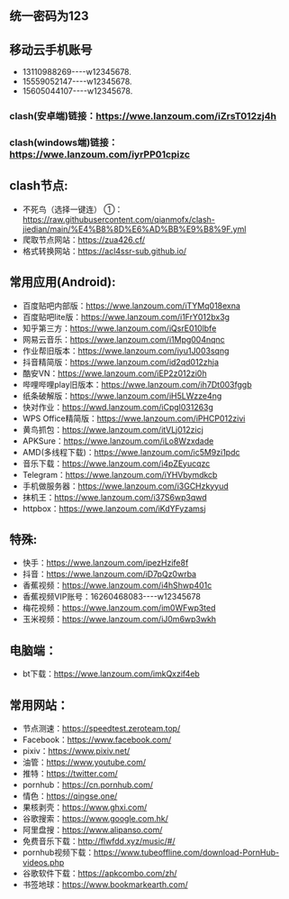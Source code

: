 ## 统一密码为123

## 移动云手机账号
- 13110988269----w12345678.
- 15559052147----w12345678.
- 15605044107----w12345678.

### clash(安卓端)链接：https://wwe.lanzoum.com/iZrsT012zj4h
### clash(windows端)链接：https://wwe.lanzoum.com/iyrPP01cpizc

## clash节点:
- 不死鸟（选择一键连） ①：https://raw.githubusercontent.com/qianmofx/clash-jiedian/main/%E4%B8%8D%E6%AD%BB%E9%B8%9F.yml
- 爬取节点网站：https://zua426.cf/
- 格式转换网站：https://acl4ssr-sub.github.io/


## 常用应用(Android):
- 百度贴吧内部版：https://wwe.lanzoum.com/iTYMq018exna
- 百度贴吧lite版：https://wwe.lanzoum.com/i1FrY012bx3g
- 知乎第三方：https://wwe.lanzoum.com/iQsrE010lbfe
- 网易云音乐：https://wwe.lanzoum.com/i1Mpg004nqnc
- 作业帮旧版本：https://wwe.lanzoum.com/iyu1J003sqng
- 抖音精简版：https://wwe.lanzoum.com/id2qd012zhja
- 酷安VN：https://wwe.lanzoum.com/iEP2z012zi0h
- 哔哩哔哩play旧版本：https://wwe.lanzoum.com/ih7Dt003fggb
- 纸条破解版：https://wwe.lanzoum.com/iH5LWzze4ng
- 快对作业：https://wwd.lanzoum.com/iCpgl031263g
- WPS Office精简版：https://wwe.lanzoum.com/iPHCP012zivi
- 黄鸟抓包：https://wwe.lanzoum.com/itVLj012zicj
- APKSure：https://wwe.lanzoum.com/iLo8Wzxdade
- AMD(多线程下载)：https://wwe.lanzoum.com/ic5M9zi1pdc
- 音乐下载：https://wwe.lanzoum.com/i4pZEyucqzc
- Telegram：https://wwe.lanzoum.com/iYHVbymdkcb
- 手机做服务器：https://wwe.lanzoum.com/i3GCHzkyyud
- 抹机王：https://wwe.lanzoum.com/i37S6wp3qwd
- httpbox：https://wwe.lanzoum.com/iKdYFyzamsj

## 特殊:
- 快手：https://wwe.lanzoum.com/ipezHzife8f
- 抖音：https://wwe.lanzoum.com/iD7pQz0wrba
- 香蕉视频：https://wwe.lanzoum.com/i4hShwp401c
- 香蕉视频VIP账号：16260468083----w12345678
- 梅花视频：https://wwe.lanzoum.com/im0WFwp3ted
- 玉米视频：https://wwe.lanzoum.com/iJ0m6wp3wkh

## 电脑端：
- bt下载：https://wwe.lanzoum.com/imkQxzif4eb

## 常用网站：
- 节点测速：https://speedtest.zeroteam.top/
- Facebook：https://www.facebook.com/
- pixiv：https://www.pixiv.net/
- 油管：https://www.youtube.com/
- 推特：https://twitter.com/
- pornhub：https://cn.pornhub.com/
- 情色：https://qingse.one/
- 果核剥壳：https://www.ghxi.com/
- 谷歌搜索：https://www.google.com.hk/
- 阿里盘搜：https://www.alipanso.com/
- 免费音乐下载：http://flwfdd.xyz/music/#/
- pornhub视频下载：https://www.tubeoffline.com/download-PornHub-videos.php
- 谷歌软件下载：https://apkcombo.com/zh/
- 书签地球：https://www.bookmarkearth.com/





